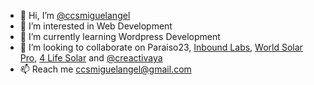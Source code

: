 - 👋 Hi, I’m [@ccsmiguelangel](https://www.instagram.com/ccsmiguelangel/)
- 👀 I’m interested in Web Development
- 🌱 I’m currently learning Wordpress Development
- 💞️ I’m looking to collaborate on Paraiso23, [Inbound Labs](https://www.instagram.com/inboundlabs/), [World Solar Pro](https://www.instagram.com/worldsolarprous/), [4 Life Solar](https://www.instagram.com/4lifesolarllc/) and [@creactivaya](https://www.instagram.com/creactivaya/)
- 📫 Reach me [ccsmiguelangel@gmail.com](mailto:ccsmiguelangel@gmail.com)
